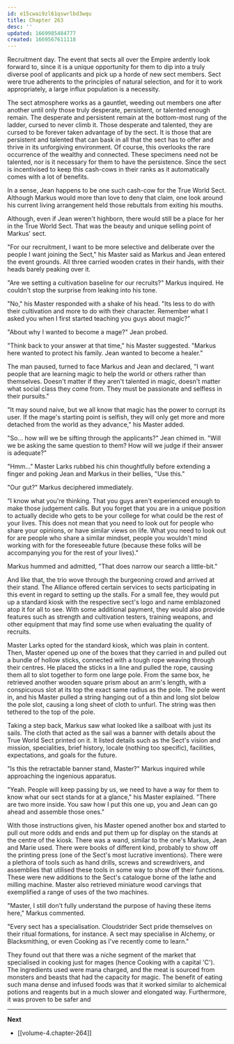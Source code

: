 ```yaml
---
id: e15cwai9zl61qswrlbd3wqu
title: Chapter 263
desc: ''
updated: 1669985484777
created: 1669567611118
---
```


Recruitment day. The event that sects all over the Empire ardently look forward to, since it is a unique opportunity for them to dip into a truly diverse pool of applicants and pick up a horde of new sect members. Sect were true adherents to the principles of natural selection, and for it to work appropriately, a large influx population is a necessity.

The sect atmosphere works as a gauntlet, weeding out members one after another until only those truly desperate, persistent, or talented enough remain. The desperate and persistent remain at the bottom-most rung of the ladder, cursed to never climb it. Those desperate and talented, they are cursed to be forever taken advantage of by the sect. It is those that are persistent and talented that can bask in all that the sect has to offer and thrive in its unforgiving environment. Of course, this overlooks the rare occurrence of the wealthy and connected. These specimens need not be talented, nor is it necessary for them to have the persistence. Since the sect is incentivised to keep this cash-cows in their ranks as it automatically comes with a lot of benefits.

In a sense, Jean happens to be one such cash-cow for the True World Sect. Although Markus would more than love to deny that claim, one look around his current living arrangement held those rebuttals from exiting his mouths.

Although, even if Jean weren't highborn, there would still be a place for her in the True World Sect. That was the beauty and unique selling point of Markus' sect.

"For our recruitment, I want to be more selective and deliberate over the people I want joining the Sect," his Master said as Markus and Jean entered the event grounds. All three carried wooden crates in their hands, with their heads barely peaking over it.

"Are we setting a cultivation baseline for our recruits?" Markus inquired. He couldn't stop the surprise from leaking into his tone.

"No," his Master responded with a shake of his head. "Its less to do with their cultivation and more to do with their character. Remember what I asked you when I first started teaching you guys about magic?"

"About why I wanted to become a mage?" Jean probed.

"Think back to your answer at that time," his Master suggested. "Markus here wanted to protect his family. Jean wanted to become a healer."

The man paused, turned to face Markus and Jean and declared, "I want people that are learning magic to help the world or others rather than themselves. Doesn't matter if they aren't talented in magic, doesn't matter what social class they come from. They must be passionate and selfless in their pursuits."

"It may sound naive, but we all know that magic has the power to corrupt its user. If the mage's starting point is selfish, they will only get more and more detached from the world as they advance," his Master added.

"So... how will we be sifting through the applicants?" Jean chimed in. "Will we be asking the same question to them? How will we judge if their answer is adequate?"

"Hmm..." Master Larks rubbed his chin thoughtfully before extending a finger and poking Jean and Markus in their bellies, "Use this."

"Our gut?" Markus deciphered immediately.

"I know what you're thinking. That you guys aren't experienced enough to make those judgement calls. But you forget that you are in a unique position to actually decide who gets to be your college for what could be the rest of your lives. This does not mean that you need to look out for people who share your opinions, or have similar views on life. What you need to look out for are people who share a similar mindset, people you wouldn't mind working with for the foreseeable future (because these folks will be accompanying you for the rest of your lives)."

Markus hummed and admitted, "That does narrow our search a little-bit."

And like that, the trio wove through the burgeoning crowd and arrived at their stand. The Alliance offered certain services to sects participating in this event in regard to setting up the stalls. For a small fee, they would put up a standard kiosk with the respective sect's logo and name emblazoned atop it for all to see. With some additional payment, they would also provide features such as strength and cultivation testers, training weapons, and other equipment that may find some use when evaluating the quality of recruits.

Master Larks opted for the standard kiosk, which was plain in content. Then, Master opened up one of the boxes that they carried in and pulled out a bundle of hollow sticks, connected with a tough rope weaving through their centres. He placed the sticks in a line and pulled the rope, causing them all to slot together to form one large pole. From the same box, he retrieved another wooden square prism about an arm's length, with a conspicuous slot at its top the exact same radius as the pole. The pole went in, and his Master pulled a string hanging out of a thin and long slot below the pole slot, causing a long sheet of cloth to unfurl. The string was then tethered to the top of the pole.

Taking a step back, Markus saw what looked like a sailboat with just its sails. The cloth that acted as the sail was a banner with details about the True World Sect printed on it. It listed details such as the Sect's vision and mission, specialities, brief history, locale (nothing too specific), facilities, expectations, and goals for the future.

"Is this the retractable banner stand, Master?" Markus inquired while approaching the ingenious apparatus.

"Yeah. People will keep passing by us, we need to have a way for them to know what our sect stands for at a glance," his Master explained. "There are two more inside. You saw how I put this one up, you and Jean can go ahead and assemble those ones."

With those instructions given, his Master opened another box and started to pull out more odds and ends and put them up for display on the stands at the centre of the kiosk. There was a wand, similar to the one's Markus, Jean and Marie used. There were books of different kind, probably to show off the printing press (one of the Sect's most lucrative inventions). There were a plethora of tools such as hand drills, screws and screwdrivers, and assemblies that utilised these tools in some way to show off their functions. These were new additions to the Sect's catalogue borne of the lathe and milling machine. Master also retrieved miniature wood carvings that exemplified a range of uses of the two machines.

"Master, I still don't fully understand the purpose of having these items here," Markus commented.

"Every sect has a specialisation. Cloudstrider Sect pride themselves on their ritual formations, for instance. A sect may specialise in Alchemy, or Blacksmithing, or even Cooking as I've recently come to learn."

They found out that there was a niche segment of the market that specialised in cooking just for mages (hence Cooking with a capital 'C'). The ingredients used were mana charged, and the meat is sourced from monsters and beasts that had the capacity for magic. The benefit of eating such mana dense and infused foods was that it worked similar to alchemical potions and reagents but in a much slower and elongated way. Furthermore, it was proven to be safer and 

____

**Next**
* [[volume-4.chapter-264]]